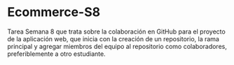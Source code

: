 # Ecommerce-S8
Tarea Semana 8 que trata sobre la colaboración en GitHub para el proyecto de la aplicación web, que inicia con la creación de un repositorio, la rama principal y agregar miembros del equipo al repositorio como colaboradores, preferiblemente a otro estudiante.
